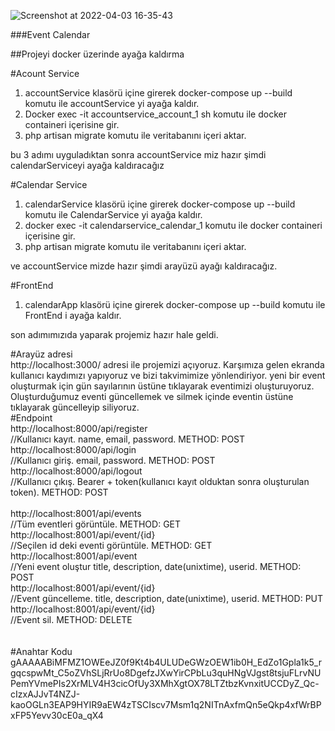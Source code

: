 ![Screenshot at 2022-04-03 16-35-43](https://user-images.githubusercontent.com/56533891/161439106-aa6e0321-cb04-4344-a906-8095146325de.png)

###Event Calendar

##Projeyi docker üzerinde ayağa kaldırma

#Acount Service
1. accountService klasörü içine girerek docker-compose up --build komutu ile accountService yi ayağa kaldır.
2. Docker exec -it accountservice_account_1 sh komutu ile docker containeri içerisine gir.
3. php artisan migrate komutu ile veritabanını içeri aktar. <br>

bu 3 adımı uyguladıktan sonra accountService miz hazır şimdi calendarServiceyi ayağa kaldıracağız

#Calendar Service
1. calendarService klasörü içine girerek docker-compose up --build komutu ile CalendarService yi ayağa kaldır.
2. docker exec -it calendarservice_calendar_1 komutu ile docker containeri içerisine gir.
3. php artisan migrate komutu ile veritabanını içeri aktar. <br>

ve accountService mizde hazır şimdi arayüzü ayağı kaldıracağız.

#FrontEnd
1. calendarApp klasörü içine girerek docker-compose up --build komutu ile FrontEnd i ayağa kaldır. <br>

son adımımızıda yaparak projemiz hazır hale geldi.

#Arayüz adresi <br>
http://localhost:3000/ adresi ile projemizi açıyoruz. Karşımıza gelen ekranda kullanıcı kaydımızı yapıyoruz ve bizi takvimimize yönlendiriyor.
yeni bir event oluşturmak için gün sayılarının üstüne tıklayarak eventimizi oluşturuyoruz. Oluşturduğumuz eventi güncellemek ve silmek içinde eventin üstüne tıklayarak güncelleyip siliyoruz.
<br>
#Endpoint <br>
http://localhost:8000/api/register <br>
//Kullanıcı kayıt. name, email, password. METHOD: POST <br>
http://localhost:8000/api/login <br>
//Kullanıcı giriş. email, password. METHOD: POST <br>
http://localhost:8000/api/logout <br>
//Kullanıcı çıkış. Bearer + token(kullanıcı kayıt olduktan sonra oluşturulan token). METHOD: POST <br>
<br>
http://localhost:8001/api/events <br>
//Tüm eventleri görüntüle. METHOD: GET <br>
http://localhost:8001/api/event/{id} <br>
//Seçilen id deki eventi görüntüle. METHOD: GET <br>
http://localhost:8001/api/event <br>
//Yeni event oluştur title, description, date(unixtime), userid. METHOD: POST <br>
http://localhost:8001/api/event/{id} <br>
//Event güncelleme. title, description, date(unixtime), userid. METHOD: PUT <br>
http://localhost:8001/api/event/{id} <br>
//Event sil. METHOD: DELETE <br>
<br><br>
#Anahtar Kodu<br>
gAAAAABiMFMZ1OWEeJZ0f9Kt4b4ULUDeGWzOEW1ib0H_EdZo1Gpla1k5_rgqcspwMt_C5oZVhSLjRrUo8DgefzJXwYirCPbLu3quHNgVJgst8tsjuFLrvNUPemYVmePIs2XrMLV4H3cicOfUy3XMhXgtOX78LTZtbzKvnxitUCCDyZ_Qc-cIzxAJJvT4NZJ-kaoOGLn3EAP9HYIR9aEW4zTSCIscv7Msm1q2NITnAxfmQn5eQkp4xfWrBPxFP5Yevv30cE0a_qX4








